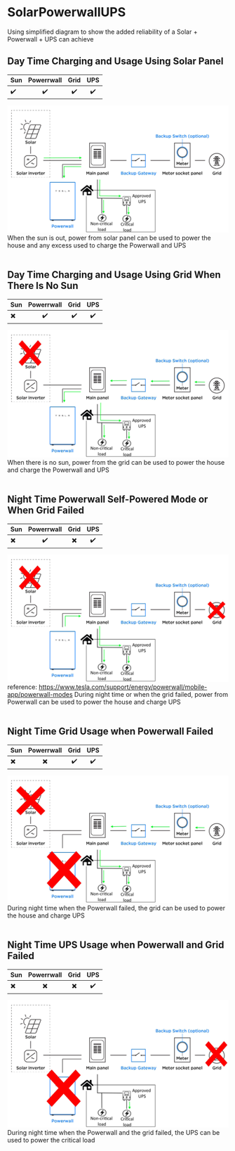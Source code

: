 # SolarPowerwallUPS

Using simplified diagram to show the added reliability of a Solar + Powerwall + UPS can achieve

## Day Time Charging and Usage Using Solar Panel
| Sun | Powerrwall | Grid  | UPS |
| :-- |:----------:| :----:|:---:|
| ✔️  | ✔️         | ✔️   |  ✔️ |

![diagram of bla bla bla](Powerwall%20Diagram%20daytime%20charging.jpg?raw=true)
When the sun is out, power from solar panel can be used to power the house and any excess used to charge the Powerwall and UPS
<br/>
<br/>

## Day Time Charging and Usage Using Grid When There Is No Sun
| Sun | Powerrwall | Grid  | UPS |
| :-- |:----------:| :----:|:---:|
| ✖️  | ✔️         | ✔️   |  ✔️ |

![diagram of bla bla bla](Powerwall%20Diagram%20daytime%20usage%20no%20sun.jpg?raw=true)
When there is no sun, power from the grid can be used to power the house and charge the Powerwall and UPS
<br/>
<br/>

## Night Time Powerwall Self-Powered Mode or When Grid Failed
| Sun | Powerrwall | Grid  | UPS |
| :-- |:----------:| :----:|:---:|
| ✖️  | ✔️         | ✖️   |  ✔️ |

![diagram of bla bla bla](Powerwall%20Diagram%20night%20time%20usage%20or%20grid%20failed.jpg?raw=true)
reference: https://www.tesla.com/support/energy/powerwall/mobile-app/powerwall-modes
During night time or when the grid failed, power from Powerwall can be used to power the house and charge UPS
<br/>
<br/>

## Night Time Grid Usage when Powerwall Failed
| Sun | Powerrwall | Grid  | UPS |
| :-- |:----------:| :----:|:---:|
| ✖️  | ✖️         | ✔️   |  ✔️ |

![diagram of bla bla bla](Powerwall%20Diagram%20night%20time%20usage%20powerwall%20failed.jpg?raw=true)
During night time when the Powerwall failed, the grid can be used to power the house and charge UPS
<br/>
<br/>

## Night Time UPS Usage when Powerwall and Grid Failed
| Sun | Powerrwall | Grid  | UPS |
| :-- |:----------:| :----:|:---:|
| ✖️  | ✖️         |  ✖️   |  ✔️ |

![diagram of bla bla bla](Powerwall%20Diagram%20night%20time%20usage%20powerwall%20and%20grid%20failed.jpg?raw=true)
During night time when the Powerwall and the grid failed, the UPS can be used to power the critical load
<br/>
<br/>

